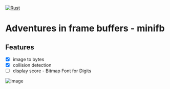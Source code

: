 [![Rust](https://github.com/RGGH/mif/actions/workflows/rust.yml/badge.svg)](https://github.com/RGGH/mif/actions/workflows/rust.yml)

# Adventures in frame buffers - minifb

## Features
- [x] image to bytes 
- [x] collision detection
- [ ] display score - Bitmap Font for Digits

![image](https://github.com/user-attachments/assets/841e855f-37fc-4941-a779-e6fe92fbdd1c)
